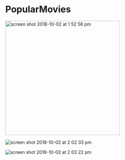 # PopularMovies
<img width="359" alt="screen shot 2018-10-02 at 1 52 56 pm" src="https://user-images.githubusercontent.com/25854219/46367240-11e70600-c64b-11e8-81a7-8a0439d112d4.png">

![screen shot 2018-10-02 at 2 02 33 pm](https://user-images.githubusercontent.com/25854219/46367602-05af7880-c64c-11e8-8e57-cd32482a814a.png)

![screen shot 2018-10-02 at 2 03 22 pm](https://user-images.githubusercontent.com/25854219/46367622-13fd9480-c64c-11e8-8681-3e25ab3c5943.png)
